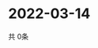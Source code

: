 # 2022-03-14
  共 0条

  <!-- BEGIN -->
  <!-- 最后更新时间Mon Mar 14 2022 04:08:43 GMT+0000 (Coordinated Universal Time) -->
  
  <!-- END -->
  
  